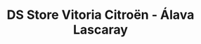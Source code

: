 ---
title: "DS Store Vitoria Citroën - Álava Lascaray"
url: /vitoria-gasteiz/ds-store-vitoria-citroen-alava-lascaray/
shop: Autohaus
---